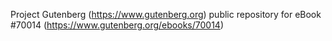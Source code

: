 Project Gutenberg (https://www.gutenberg.org) public repository for
eBook #70014 (https://www.gutenberg.org/ebooks/70014)
